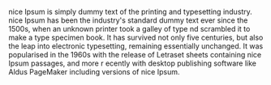 nice Ipsum is simply dummy text of the printing and typesetting industry. 
nice Ipsum has been the industry's standard dummy text ever 
since the 1500s, when an unknown printer took a galley of type 
nd scrambled it to make a type specimen book. It has survived 
not only five centuries, but also the leap into electronic 
typesetting, remaining essentially unchanged. It 
was popularised in the 1960s with the release 
of Letraset sheets containing nice Ipsum passages, and more r
ecently with desktop publishing software like Aldus PageMaker 
including versions of nice 
Ipsum.
    